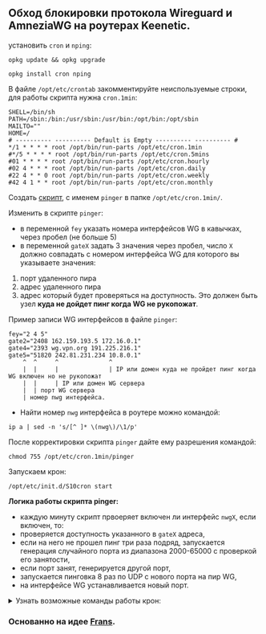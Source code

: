 ## Обход блокировки протокола Wireguard и AmneziaWG на роутерах Keenetic.

установить `cron` и `nping`:
```
opkg update && opkg upgrade
```
```
opkg install cron nping
```

В файле `/opt/etc/crontab` закомментируйте неиспользуемые строки, для работы скрипта нужна `cron.1min`:
```
SHELL=/bin/sh
PATH=/sbin:/bin:/usr/sbin:/usr/bin:/opt/bin:/opt/sbin
MAILTO=""
HOME=/
# ---------- ---------- Default is Empty ---------- ---------- #
*/1 * * * * root /opt/bin/run-parts /opt/etc/cron.1min
#*/5 * * * * root /opt/bin/run-parts /opt/etc/cron.5mins
#01 * * * * root /opt/bin/run-parts /opt/etc/cron.hourly
#02 4 * * * root /opt/bin/run-parts /opt/etc/cron.daily
#22 4 * * 0 root /opt/bin/run-parts /opt/etc/cron.weekly
#42 4 1 * * root /opt/bin/run-parts /opt/etc/cron.monthly
```

Создать [скрипт](https://github.com/Ground-Zerro/Wireguard-DPI-blocking-bypass/blob/main/pinger), с именем `pinger` в папке `/opt/etc/cron.1min/`.

Изменить в скрипте `pinger`:
- в переменной `fey` указать номера интерфейсов WG в кавычках, через пробел (не больше 5)
- в переменной `gateX` задать 3 значения через пробел, число `X` должно совпадать с номером интерфейса WG для которого вы указываете значения:
1. порт удаленного пира
2. адрес удаленного пира
3. адрес который будет проверяться на доступность. Это должен быть узел **куда не дойдет пинг когда WG не рукопожат**.

Пример записи WG интерфейсов в файле `pinger`:
```
fey="2 4 5"
gate2="2408 162.159.193.5 172.16.0.1"
gate4="2393 wg.vpn.org 191.225.216.1"
gate5="51820 242.81.231.234 10.8.0.1"
    ^  ^     ^              ^
    |  |     |              | IP или домен куда не пройдет пинг когда WG включен но не рукопожат
    |  |     | IP или домен WG сервера
    |  | порт WG сервера
    | номер nwg интерфейса.
```
- Найти номер `nwg` интерфейса в роутере можно командой:
```
ip a | sed -n 's/[^ ]* \(nwg\)/\1/p'
```
После корректировки скрипта `pinger` дайте ему разрешения командой:
```
chmod 755 /opt/etc/cron.1min/pinger
```

Запускаем крон:

```
/opt/etc/init.d/S10cron start
```

**Логика работы скрипта pinger:**
- каждую минуту скрипт првоеряет включен ли интерфейс `nwgХ`, если включен, то:
- проверяется доступность указанного в `gateX` адреса,
- если на него не прошел пинг три раза подряд, запускается генерация случайного порта из диапазона 2000-65000 с проверкой его занятости,
- если порт занят, генерируется другой порт,
- запускается пинговка 8 раз по UDP с нового порта на пир WG,
- на интерфейсе WG устанавливается новый порт.

<details>
  <summary>Узнать возможные команды работы крон:</summary>
    
    
    /opt/etc/init.d/S10cron -?
    
Вывод:
`Usage: /opt/etc/init.d/S10cron (start|stop|restart|check|status|kill|reconfigure)`
</details>

### Основанно на идее [Frans](https://forum.keenetic.com/topic/19389-%D0%BE%D0%B1%D1%85%D0%BE%D0%B4-%D0%B1%D0%BB%D0%BE%D0%BA%D0%B8%D1%80%D0%BE%D0%B2%D0%BA%D0%B8-%D0%BF%D1%80%D0%BE%D1%82%D0%BE%D0%BA%D0%BE%D0%BB%D0%B0-wireguard-%D0%BD%D0%B5-amneziawg/?do=findComment&comment=193421).

